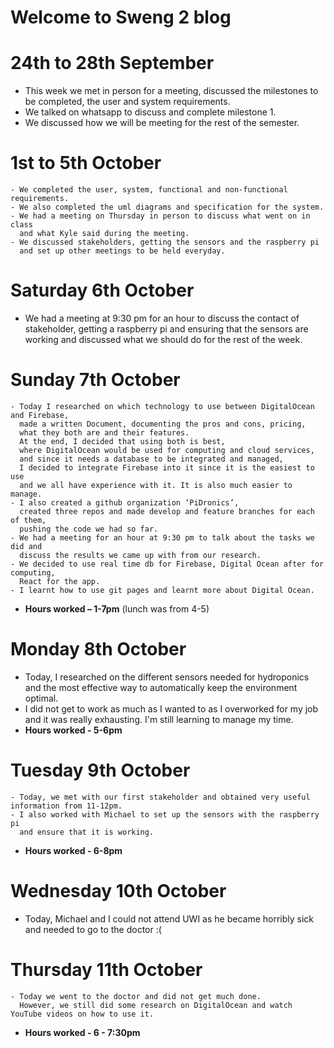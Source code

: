 # Welcome to Sweng 2 blog

# 24th to 28th September
- This week we met in person for a meeting, 
    discussed the milestones to be completed, the user and system requirements. 
- We talked on whatsapp to discuss and complete milestone 1.
- We discussed how we will be meeting for the rest of the semester.

# 1st to 5th October
    - We completed the user, system, functional and non-functional requirements.
    - We also completed the uml diagrams and specification for the system.
    - We had a meeting on Thursday in person to discuss what went on in class 
      and what Kyle said during the meeting. 
    - We discussed stakeholders, getting the sensors and the raspberry pi 
      and set up other meetings to be held everyday.
    
# Saturday 6th October
- We had a meeting at 9:30 pm for an hour to discuss the contact of stakeholder, 
getting a raspberry pi and ensuring that the sensors are working 
and discussed what we should do for the rest of the week. 
    
# Sunday 7th October
    - Today I researched on which technology to use between DigitalOcean and Firebase,
      made a written Document, documenting the pros and cons, pricing, 
      what they both are and their features. 
      At the end, I decided that using both is best, 
      where DigitalOcean would be used for computing and cloud services, 
      and since it needs a database to be integrated and managed, 
      I decided to integrate Firebase into it since it is the easiest to use 
      and we all have experience with it. It is also much easier to manage.
    - I also created a github organization ‘PiDronics’, 
      created three repos and made develop and feature branches for each of them, 
      pushing the code we had so far. 
    - We had a meeting for an hour at 9:30 pm to talk about the tasks we did and 
      discuss the results we came up with from our research.
    - We decided to use real time db for Firebase, Digital Ocean after for computing, 
      React for the app.
    - I learnt how to use git pages and learnt more about Digital Ocean.

- **Hours worked – 1-7pm** (lunch was from 4-5)

# Monday 8th October
- Today, I researched on the different sensors needed for hydroponics 
and the most effective way to automatically keep the environment optimal.
- I did not get to work as much as I wanted to as I overworked 
for my job and it was really exhausting. I'm still learning to manage my time.
- **Hours worked - 5-6pm**

# Tuesday 9th October
    - Today, we met with our first stakeholder and obtained very useful information from 11-12pm.
    - I also worked with Michael to set up the sensors with the raspberry pi 
      and ensure that it is working.
- **Hours worked - 6-8pm**
    
# Wednesday 10th October
- Today, Michael and I could not attend UWI as he became horribly sick 
and needed to go to the doctor :( 

# Thursday 11th October
    - Today we went to the doctor and did not get much done. 
      However, we still did some research on DigitalOcean and watch YouTube videos on how to use it.
- **Hours worked - 6 - 7:30pm**
